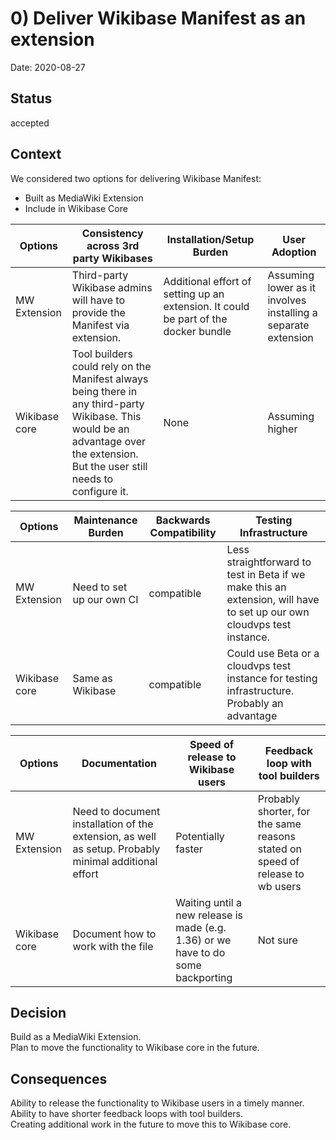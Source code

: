 # 0) Deliver Wikibase Manifest as an extension

Date: 2020-08-27

## Status

accepted

## Context

We considered two options for delivering Wikibase Manifest: 
- Built as MediaWiki Extension
- Include in Wikibase Core

|   Options	|  Consistency across 3rd party Wikibases 	|   Installation/Setup Burden	|  User Adoption 	|
|---	|---	|---	|---	|
|  MW Extension 	|   Third-party Wikibase admins will have to provide the Manifest via extension.	|   Additional effort of setting up an extension. It could be part of the docker bundle	|   Assuming lower as it involves installing a separate extension	|
|  Wikibase core	|   Tool builders could rely on the Manifest always being there in any third-party Wikibase. This would be an advantage over the extension. But the user still needs to configure it. |   None	|  Assuming higher	|

|   Options	|  Maintenance Burden 	|   Backwards Compatibility	|  Testing Infrastructure	|
|---	|---	|---	|---	|
|  MW Extension 	|   Need to set up our own CI	|   compatible|   Less straightforward to test in Beta if we make this an extension, will have to set up our own cloudvps test instance.	|
|  Wikibase core	|   Same as Wikibase	|   compatible	|   Could use Beta or a cloudvps test instance for testing infrastructure. Probably an advantage    | 

|   Options	|  Documentation	|   Speed of release to Wikibase users	|  Feedback loop with tool builders 	|
|---	|---	|---	|---	|
|  MW Extension 	|   Need to document installation of the extension, as well as setup. Probably minimal additional effort 	|   Potentially faster	|   Probably shorter, for the same reasons stated on speed of release to wb users	|
|  Wikibase core	|   Document how to work with the file	|   Waiting until a new release is made (e.g. 1.36) or we have to do some backporting	|   Not sure	|


## Decision

Build as a MediaWiki Extension.  
Plan to move the functionality to Wikibase core in the future.

## Consequences

Ability to release the functionality to Wikibase users in a timely manner.  
Ability to have shorter feedback loops with tool builders.  
Creating additional work in the future to move this to Wikibase core.
